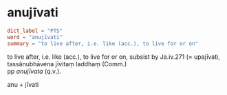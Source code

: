 # anujīvati

``` toml
dict_label = "PTS"
word = "anujīvati"
summary = "to live after, i.e. like (acc.), to live for or on"
```

to live after, i.e. like (acc.), to live for or on, subsist by Ja.iv.271 (= upajīvati, tassânubhāvena jīvitaṃ laddhaṃ (Comm.)  
pp *anujīvata* (q.v.).

anu \+ jīvati

